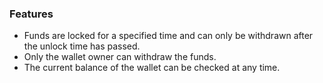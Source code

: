 ### Features
- Funds are locked for a specified time and can only be withdrawn after the unlock time has passed.
- Only the wallet owner can withdraw the funds.
- The current balance of the wallet can be checked at any time.
